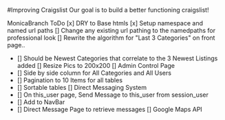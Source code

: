 #Improving Craigslist
Our goal is to build a better functioning craigslist!

MonicaBranch ToDo
[x] DRY to Base htmls
[x] Setup namespace and named url paths
[] Change any existing url pathing to the namedpaths for professional look
[] Rewrite the algorithm for "Last 3 Categories" on front page..
  - [] Should be Newest Categories that correlate to the 3 Newest Listings added
[] Resize Pics to 200x200
[] Admin Control Page
  - [] Side by side column for All Categories and All Users
  - [] Pagination to 10 Items for all tables
  - [] Sortable tables
[] Direct Messaging System
  - [] On this_user page, Send Message to this_user from session_user
  - [] Add to NavBar
  - [] Direct Message Page to retrieve messages
[] Google Maps API
